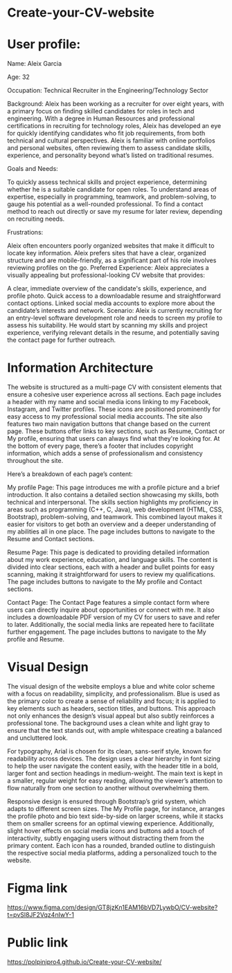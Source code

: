 # Create-your-CV-website
#  User profile:
Name: Aleix Garcia

Age: 32

Occupation: Technical Recruiter in the Engineering/Technology Sector

Background: Aleix has been working as a recruiter for over eight years, with a primary focus on finding skilled candidates for roles in tech and engineering. With a degree in Human Resources and professional certifications in recruiting for technology roles, Aleix has developed an eye for quickly identifying candidates who fit job requirements, from both technical and cultural perspectives. Aleix is familiar with online portfolios and personal websites, often reviewing them to assess candidate skills, experience, and personality beyond what’s listed on traditional resumes.

Goals and Needs:

To quickly assess technical skills and project experience, determining whether he is a suitable candidate for open roles.
To understand areas of expertise, especially in programming, teamwork, and problem-solving, to gauge his potential as a well-rounded professional.
To find a contact method to reach out directly or save my resume for later review, depending on recruiting needs.

Frustrations:

Aleix often encounters poorly organized websites that make it difficult to locate key information.
Aleix prefers sites that have a clear, organized structure and are mobile-friendly, as a significant part of his role involves reviewing profiles on the go.
Preferred Experience: Aleix appreciates a visually appealing but professional-looking CV website that provides:

A clear, immediate overview of the candidate's skills, experience, and profile photo.
Quick access to a downloadable resume and straightforward contact options.
Linked social media accounts to explore more about the candidate’s interests and network.
Scenario: Aleix is currently recruiting for an entry-level software development role and needs to screen my profile to assess his suitability. He would start by scanning my skills and project experience, verifying relevant details in the resume, and potentially saving the contact page for further outreach.

# Information Architecture
The website is structured as a multi-page CV with consistent elements that ensure a cohesive user experience across all sections. Each page includes a header with my name and social media icons linking to my Facebook, Instagram, and Twitter profiles. These icons are positioned prominently for easy access to my professional social media accounts. The site also features two main navigation buttons that change based on the current page. These buttons offer links to key sections, such as Resume, Contact or My profile, ensuring that users can always find what they're looking for. At the bottom of every page, there’s a footer that includes copyright information, which adds a sense of professionalism and consistency throughout the site.

Here’s a breakdown of each page’s content:

My profile Page: This page  introduces me with a profile picture and a brief introduction. It also contains a detailed section showcasing my skills, both technical and interpersonal. The skills section highlights my proficiency in areas such as programming (C++, C, Java), web development (HTML, CSS, Bootstrap), problem-solving, and teamwork. This combined layout makes it easier for visitors to get both an overview and a deeper understanding of my abilities all in one place. The page includes buttons to navigate to the Resume and Contact sections.

Resume Page: This page is dedicated to providing detailed information about my work experience, education, and language skills. The content is divided into clear sections, each with a header and bullet points for easy scanning, making it straightforward for users to review my qualifications. The page includes buttons to navigate to the My profile and Contact sections.

Contact Page: The Contact Page features a simple contact form where users can directly inquire about opportunities or connect with me. It also includes a downloadable PDF version of my CV for users to save and refer to later. Additionally, the social media links are repeated here to facilitate further engagement. The page includes buttons to navigate to the My profile and Resume.

# Visual Design
The visual design of the website employs a blue and white color scheme with a focus on readability, simplicity, and professionalism. Blue is used as the primary color to create a sense of reliability and focus; it is applied to key elements such as headers, section titles, and buttons. This approach not only enhances the design’s visual appeal but also subtly reinforces a professional tone. The background uses a clean white and light gray to ensure that the text stands out, with ample whitespace creating a balanced and uncluttered look.

For typography, Arial is chosen for its clean, sans-serif style, known for readability across devices. The design uses a clear hierarchy in font sizing to help the user navigate the content easily, with the header title in a bold, larger font and section headings in medium-weight. The main text is kept in a smaller, regular weight for easy reading, allowing the viewer’s attention to flow naturally from one section to another without overwhelming them.

Responsive design is ensured through Bootstrap’s grid system, which adapts to different screen sizes. The My Profile page, for instance, arranges the profile photo and bio text side-by-side on larger screens, while it stacks them on smaller screens for an optimal viewing experience. Additionally, slight hover effects on social media icons and buttons add a touch of interactivity, subtly engaging users without distracting them from the primary content. Each icon has a rounded, branded outline to distinguish the respective social media platforms, adding a personalized touch to the website.

# Figma link
https://www.figma.com/design/GT8jzKn1EAM16bVD7LywbO/CV-website?t=pvSl8JF2Vqz4nIwY-1

# Public link
https://polpinipro4.github.io/Create-your-CV-website/
